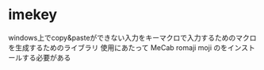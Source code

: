 imekey
======
windows上でcopy&pasteができない入力をキーマクロで入力するためのマクロを生成するためのライブラリ
使用にあたって MeCab romaji moji のをインストールする必要がある
